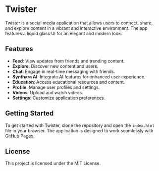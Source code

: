 # Twister

Twister is a social media application that allows users to connect, share, and explore content in a vibrant and interactive environment. The app features a liquid glass UI for an elegant and modern look.

## Features

- **Feed**: View updates from friends and trending content.
- **Explore**: Discover new content and users.
- **Chat**: Engage in real-time messaging with friends.
- **Synthara AI**: Integrate AI features for enhanced user experience.
- **Education**: Access educational resources and content.
- **Profile**: Manage user profiles and settings.
- **Videos**: Upload and watch videos.
- **Settings**: Customize application preferences.

## Getting Started

To get started with Twister, clone the repository and open the `index.html` file in your browser. The application is designed to work seamlessly with GitHub Pages.

## License

This project is licensed under the MIT License.